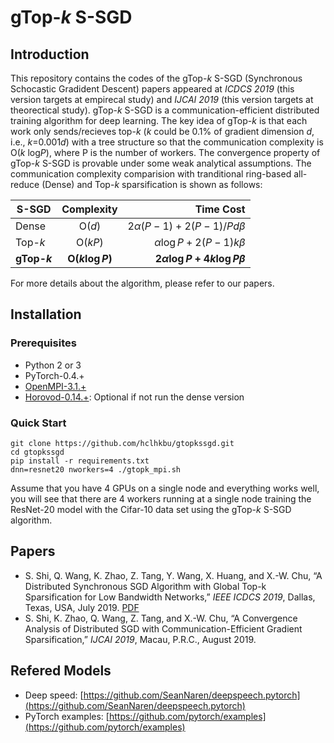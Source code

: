 # gTop-*k* S-SGD
## Introduction
This repository contains the codes of the gTop-$k$ S-SGD (Synchronous Schocastic Gradident Descent) papers appeared at *ICDCS 2019* (this version targets at empirecal study) and *IJCAI 2019* (this version targets at theorectical study). gTop-$k$ S-SGD is a communication-efficient distributed training algorithm for deep learning. The key idea of gTop-$k$ is that each work only sends/recieves top-$k$ ($k$ could be 0.1% of gradient dimension $d$, i.e., $k$=0.001$d$) with a tree structure so that the communication complexity is O($k$ log$P$), where P is the number of workers. The convergence property of gTop-$k$ S-SGD is provable under some weak analytical assumptions. The communication complexity comparision with tranditional ring-based all-reduce (Dense) and Top-$k$ sparsification is shown as follows:

| S-SGD | Complexity | Time Cost  |
| ------------- |:-------------:| -----:|
| Dense | O($d$) | $2\alpha(P-1)+2(P-1)/Pd\beta$ |
| Top-$k$ | O($kP$)| $\alpha\log P+2(P-1)k\beta$ |
| **gTop-$k$** | **O($k\log P$)** |  **$2\alpha\log P+4k\log P\beta$**   |

For more details about the algorithm, please refer to our papers.

## Installation
### Prerequisites
- Python 2 or 3
- PyTorch-0.4.+
- [OpenMPI-3.1.+](https://www.open-mpi.org/software/ompi/v3.1/)
- [Horovod-0.14.+](https://github.com/horovod/horovod): Optional if not run the dense version
### Quick Start
```
git clone https://github.com/hclhkbu/gtopkssgd.git
cd gtopkssgd
pip install -r requirements.txt
dnn=resnet20 nworkers=4 ./gtopk_mpi.sh
```
Assume that you have 4 GPUs on a single node and everything works well, you will see that there are 4 workers running at a single node training the ResNet-20 model with the Cifar-10 data set using the gTop-$k$ S-SGD algorithm.
## Papers
- S. Shi, Q. Wang, K. Zhao, Z. Tang, Y. Wang, X. Huang, and X.-W. Chu, “A Distributed Synchronous SGD Algorithm with Global Top-k Sparsification for Low Bandwidth Networks,” *IEEE ICDCS 2019*, Dallas, Texas, USA, July 2019. [PDF](https://arxiv.org/pdf/1901.04359.pdf)
- S. Shi, K. Zhao, Q. Wang, Z. Tang, and X.-W. Chu, “A Convergence Analysis of Distributed SGD with Communication-Efficient Gradient Sparsification,”  *IJCAI 2019*, Macau, P.R.C., August 2019.
## Refered Models
- Deep speed: [https://github.com/SeanNaren/deepspeech.pytorch](https://github.com/SeanNaren/deepspeech.pytorch)
- PyTorch examples: [https://github.com/pytorch/examples](https://github.com/pytorch/examples)
